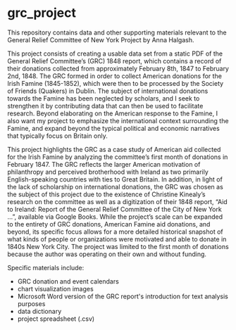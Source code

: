 # grc_project
This repository contains data and other supporting materials relevant to the General Relief Committee of New York Project by Anna Halgash.

This project consists of creating a usable data set from a static PDF of the General Relief Committee’s (GRC) 1848 report, which contains a record of their donations collected from approximately February 8th, 1847 to February 2nd, 1848. The GRC formed in order to collect American donations for the Irish Famine (1845-1852), which were then to be processed by the Society of Friends (Quakers) in Dublin. The subject of international donations towards the Famine has been neglected by scholars, and I seek to strengthen it by contributing data that can then be used to facilitate research. Beyond elaborating on the American response to the Famine, I also want my project to emphasize the international context surrounding the Famine, and expand beyond the typical political and economic narratives that typically focus on Britain only.

This project highlights the GRC as a case study of American aid collected for the Irish Famine by analyzing the committee’s first month of donations in February 1847. The GRC reflects the larger American motivation of philanthropy and perceived brotherhood with Ireland as two primarily English-speaking countries with ties to Great Britain. In addition, in light of the lack of scholarship on international donations, the GRC was chosen as the subject of this project due to the existence of Christine Kinealy’s research on the committee as well as a digitization of their 1848 report, “Aid to Ireland: Report of the General Relief Committee of the City of New York …”, available via Google Books. While the project’s scale can be expanded to the entirety of GRC donations, American Famine aid donations, and beyond, its specific focus allows for a more detailed historical snapshot of what kinds of people or organizations were motivated and able to donate in 1840s New York City. The project was limited to the first month of donations because the author was operating on their own and without funding.

Specific materials include:
* GRC donation and event calendars
* chart visualization images
* Microsoft Word version of the GRC report's introduction for text analysis purposes
* data dictionary
* project spreadsheet (.csv)
